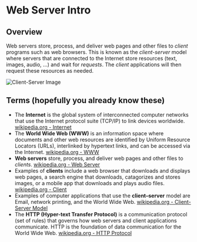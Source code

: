 # Web Server Intro
## Overview
Web servers store, process, and deliver web pages and other files to *client* programs such as web browsers. This is known as the *client-server* model where servers that are connected to the Internet store resources (text, images, audio, ...) and wait for *requests*. The *client* applications will then request these resources as needed.

![Client-Server Image](https://upload.wikimedia.org/wikipedia/commons/thumb/c/c9/Client-server-model.svg/440px-Client-server-model.svg.png)

## Terms (hopefully you already know these)
* The **Internet** is the global system of interconnected computer networks that use the Internet protocol suite (TCP/IP) to link devices worldwide. [wikipedia.org - Internet](https://en.wikipedia.org/wiki/Internet)
* The **World Wide Web (WWW)** is an information space where documents and other web resources are identified by Uniform Resource Locators (URLs), interlinked by hypertext links, and can be accessed via the Internet. [wikipedia.org - WWW](https://en.wikipedia.org/wiki/World_Wide_Web)
* **Web servers** store, process, and deliver web pages and other files to *clients*. [wikipedia.org - Web Server](https://en.wikipedia.org/wiki/Web_server)
* Examples of **clients** include a web browser that downloads and displays web pages, a search engine that downloads, catagorizes and stores images, or a mobile app that downloads and plays audio files. [wikipedia.org - Client](https://en.wikipedia.org/wiki/Client_(computing))
* Examples of computer applications that use the **client–server** model are Email, network printing, and the World Wide Web. [wikipedia.org - Client-Server Model](https://en.wikipedia.org/wiki/Client–server_model)
* The **HTTP (Hyper-text Transfer Protocol)** is a communication protocol (set of rules) that governs how web servers and client applications communicate.  HTTP is the foundation of data communication for the World Wide Web.  [wikipedia.org - HTTP Protocol](https://en.wikipedia.org/wiki/Hypertext_Transfer_Protocol)
